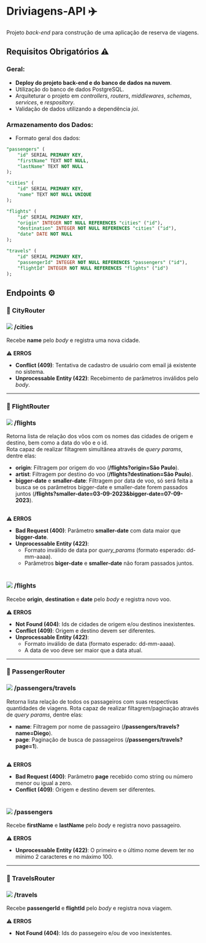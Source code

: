 # Driviagens-API ✈️
Projeto _back-end_ para construção de uma aplicação de reserva de viagens.

## Requisitos Obrigatórios ⚠️

### Geral:
- **Deploy do projeto back-end e do banco de dados na nuvem**.
- Utilização do banco de dados PostgreSQL.
- Arquiteturar o projeto em _controllers_, _routers_, _middlewares_, _schemas_, _services_, e _respository_.
- Validação de dados utilizando a dependência _joi_.

### Armazenamento dos Dados:

- Formato geral dos dados:

``` sql
"passengers" (
	"id" SERIAL PRIMARY KEY,
	"firstName" TEXT NOT NULL,
	"lastName" TEXT NOT NULL
);

"cities" (
	"id" SERIAL PRIMARY KEY,
	"name" TEXT NOT NULL UNIQUE
);

"flights" (
	"id" SERIAL PRIMARY KEY,
	"origin" INTEGER NOT NULL REFERENCES "cities" ("id"),
	"destination" INTEGER NOT NULL REFERENCES "cities" ("id"),
	"date" DATE NOT NULL
);

"travels" (
	"id" SERIAL PRIMARY KEY,
	"passengerId" INTEGER NOT NULL REFERENCES "passengers" ("id"),
	"flightId" INTEGER NOT NULL REFERENCES "flights" ("id")
);
```

## Endpoints ⚙️
### 🚩 CityRouter
### ![](https://place-hold.it/80x20/26ec48/ffffff?text=POST&fontsize=16)  /cities 
Recebe **name** pelo _body_ e registra uma nova cidade.
<br><br>
⚠️ **ERROS** <br>
- **Conflict (409)**: Tentativa de cadastro de usuário com email já existente no sistema.<br>
- **Unprocessable Entity (422)**: Recebimento de parâmetros inválidos pelo _body_.<br>
<hr>

### 🚩 FlightRouter
### ![](https://place-hold.it/80x20/26baec/ffffff?text=GET&fontsize=16) /flights
Retorna lista de relação dos vôos com os nomes das cidades de origem e destino, bem como a data do vôo e o id.<br>
Rota capaz de realizar filtagrem simultânea através de _query params_, dentre elas:
- **origin**: Filtragem por origem do voo (**/flights?origin=São Paulo**).
- **artist**: Filtragem por destino do voo (**/flights?destination=São Paulo**).
- **bigger-date** e **smaller-date**: Filtragem por data de voo, só será feita a busca se os parâmetros bigger-date e smaller-date forem passados juntos (**/flights?smaller-date=03-09-2023&bigger-date=07-09-2023**).
<br><br>

⚠️ **ERROS** <br>
- **Bad Request (400)**: Parâmetro **smaller-date** com data maior que **bigger-date**.<br>
- **Unprocessable Entity (422)**:<br>
  - Formato inválido de data por _query_params_ (formato esperado: dd-mm-aaaa).
  - Parâmetros **biger-date** e **smaller-date** não foram passados juntos.
<br><br>

### ![](https://place-hold.it/80x20/26ec48/ffffff?text=POST&fontsize=16) /flights
Recebe **origin**, **destination** e **date** pelo _body_ e registra novo voo.
<br><br>
⚠️ **ERROS** <br>
- **Not Found (404)**: Ids de cidades de origem e/ou destinos inexistentes.<br>
- **Conflict (409)**: Origem e destino devem ser diferentes.<br>
- **Unprocessable Entity (422)**:<br>
  - Formato inválido de data (formato esperado: dd-mm-aaaa).
  - A data de voo deve ser maior que a data atual.
<hr>

### 🚩 PassengerRouter
### ![](https://place-hold.it/80x20/26baec/ffffff?text=GET&fontsize=16) /passengers/travels
Retorna lista relação de todos os passageiros com suas respectivas quantidades de viagens.
Rota capaz de realizar filtagrem/paginação através de _query params_, dentre elas:
- **name**: Filtragem por nome de passageiro (**/passengers/travels?name=Diego**).
- **page**: Paginação de busca de passageiros (**/passengers/travels?page=1**).
<br><br>

⚠️ **ERROS** <br>
- **Bad Request (400)**: Parâmetro **page** recebido como string ou número menor ou igual a zero.<br>
- **Conflict (409)**: Origem e destino devem ser diferentes.
<br><br>

### ![](https://place-hold.it/80x20/26ec48/ffffff?text=POST&fontsize=16) /passengers
Recebe **firstName** e **lastName** pelo _body_ e registra novo passageiro.
<br><br>
⚠️ **ERROS** <br>
- **Unprocessable Entity (422)**: O primeiro e o último nome devem ter no mínimo 2 caracteres e no máximo 100.
<hr>

### 🚩 TravelsRouter
### ![](https://place-hold.it/80x20/26ec48/ffffff?text=POST&fontsize=16) /travels
Recebe **passengerId** e **flightId** pelo _body_ e registra nova viagem.
<br><br>
⚠️ **ERROS** <br>
- **Not Found (404)**: Ids do passegeiro e/ou de voo inexistentes.
